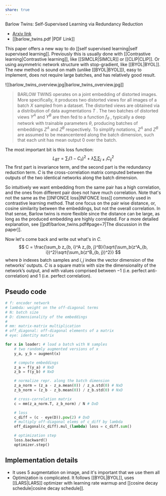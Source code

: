 ```yaml
---
share: true
---
```

Barlow Twins: Self-Supervised Learning via Redundancy Reduction
- [Arxiv link](https://arxiv.org/abs/2103.03230)
- [[barlow_twins.pdf |PDF Link]]

This paper offers a new way to do [[self supervised learning|self supervised learning]]. Previously this is usually done with [[Contrastive learning|Contrastive learning]], like [[SIMCLR|SIMCLR]] or [[CLIP|CLIP]]. Or using asymmetric network structure with stop-gradient, like [[BYOL|BYOL]]. The new method is sound on math (unlike [[BYOL|BYOL]]), easy to implement, does not require large batches, and has relatively good result.

![[barlow_twins_overview.jpg|barlow_twins_overview.jpg]]

> BARLOW TWINS operates on a joint embedding of distorted images. More speciﬁcally, it produces two distorted views for all images of a batch $X$ sampled from a dataset. The distorted views are obtained via a distribution of data augmentations $T$ . The two batches of distorted views $Y^A$ and $Y^B$ are then fed to a function $f_\theta$ , typically a deep network with trainable parameters $\theta$, producing batches of embeddings $Z^A$ and $Z^B$ respectively. To simplify notations, $Z^A$ and $Z^B$ are assumed to be meancentered along the batch dimension, such that each unit has mean output 0 over the batch.

The most important bit is this loss function:
$$
L_{BT} = \sum_i (1 - C_{ii})^2 + \lambda \sum_i\sum_{j \ne i}C_{ij}^2
$$
The first part is invariance term, and the second part is the redundancy reduction term. $C$ is the cross-correlation matrix computed between the outputs of the two identical networks along the batch dimension.

So intuitively we want embedding from the same pair has a high correlation, and the ones from different pair does not have much correlation. Note that's not the same as the [[INFONCE loss|INFONCE loss]] commonly used in contrastive learning method. That one focus on the pair wise distance, or, cosine similarity between the embeddings, but not the overall correlation. In that sense, Barlow twins is more flexible since the distance can be large, as long as the produced embedding are highly correlated. For a more detailed explanation, see [[pdf/barlow_twins.pdf#page=7|The discussion in the paper]].

Now let's come back and write out what's in $C$.
$$
C = \frac{\sum_b z_{b, i}^A z_{b, j}^B}{\sqrt{\sum_b(z^A_{b, i})^2}\sqrt{\sum_b(z^B_{b, j})^2}}
$$
where $b$ indexes batch samples and $i, j$ index the vector dimension of the networks’ outputs. $C$ is a square matrix with size the dimensionality of the network’s output, and with values comprised between $-1$ (i.e. perfect anti-correlation) and $1$ (i.e. perfect correlation).

## Pseudo code
```python
# f: encoder network 
# lambda: weight on the off-diagonal terms 
# N: batch size 
# D: dimensionality of the embeddings 
# 
# mm: matrix-matrix multiplication 
# off_diagonal: off-diagonal elements of a matrix 
# eye: identity matrix

for x in loader: # load a batch with N samples 
	# two randomly augmented versions of x 
	y_a, y_b = augment(x)

	# compute embeddings 
	z_a = f(y_a) # NxD 
	z_b = f(y_b) # NxD

	# normalize repr. along the batch dimension 
	z_a_norm = (z_a - z_a.mean(0)) / z_a.std(0) # NxD 
	z_b_norm = (z_b - z_b.mean(0)) / z_b.std(0) # NxD

	# cross-correlation matrix 
	c = mm(z_a_norm.T, z_b_norm) / N # DxD

	# loss 
	c_diff = (c - eye(D)).pow(2) # DxD 
	# multiply off-diagonal elems of c_diff by lambda 
	off_diagonal(c_diff).mul_(lambda) loss = c_diff.sum()

	# optimization step 
	loss.backward() 
	optimizer.step()
```

## Implementation details
- It uses 5 augmentation on image, and it's important that we use them all
- Optimization is complicated. It follows [[BYOL|BYOL]], uses [[LARS|LARS]] optimizer with learning rate warmup and [[cosine decay schedule|cosine decay schedule]].